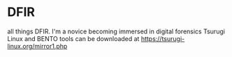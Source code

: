 # DFIR
all things DFIR. I'm a novice becoming immersed in digital forensics
Tsurugi Linux and BENTO tools can be downloaded at https://tsurugi-linux.org/mirror1.php

